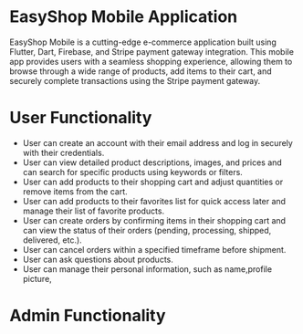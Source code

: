 # EasyShop Mobile Application
EasyShop Mobile is a cutting-edge e-commerce application built using Flutter, Dart, Firebase, and Stripe payment gateway integration. This mobile app provides users with a seamless shopping experience, allowing them to browse through a wide range of products, add items to their cart, and securely complete transactions using the Stripe payment gateway.
# User Functionality
- User can create an account with their email address and log in securely with their credentials.
- User can view detailed product descriptions, images, and prices and can search for specific products using keywords or filters.
- User can add products to their shopping cart and adjust quantities or remove items from the cart.
- User can add products to their favorites list for quick access later and manage their list of favorite products.
- User can create orders by confirming items in their shopping cart and can view the status of their orders (pending, processing, shipped, delivered, etc.).
- User can cancel orders within a specified timeframe before shipment.
- User can ask questions about products.
- User can manage their personal information, such as name,profile picture,
# Admin Functionality
